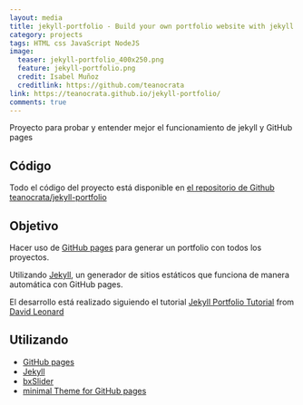 ```yaml
---
layout: media
title: jekyll-portfolio - Build your own portfolio website with jekyll and Github pages
category: projects
tags: HTML css JavaScript NodeJS
image:
  teaser: jekyll-portfolio_400x250.png
  feature: jekyll-portfolio.png
  credit: Isabel Muñoz
  creditlink: https://github.com/teanocrata
link: https://teanocrata.github.io/jekyll-portfolio/
comments: true
---
```


Proyecto para probar y entender mejor el funcionamiento de jekyll y GitHub pages

## Código

Todo el código del proyecto está disponible en [el repositorio de Github teanocrata/jekyll-portfolio](https://github.com/teanocrata/jekyll-portfolio)

## Objetivo

Hacer uso de [GitHub pages](https://pages.github.com/) para generar un portfolio con todos los proyectos.

Utilizando [Jekyll](https://github.com/jekyll/jekyll), un generador de sitios estáticos que funciona de manera automática con GitHub pages.

El desarrollo está realizado siguiendo el tutorial [Jekyll Portfolio Tutorial](https://drksephy.github.io/2014/04/09/jekyll/) from [David Leonard](https://github.com/DrkSephy)

## Utilizando

* [GitHub pages](https://pages.github.com/)
* [Jekyll](https://github.com/jekyll/jekyll)
* [bxSlider](http://bxslider.com/)
* [minimal Theme for GitHub pages](http://orderedlist.com/minimal/)
